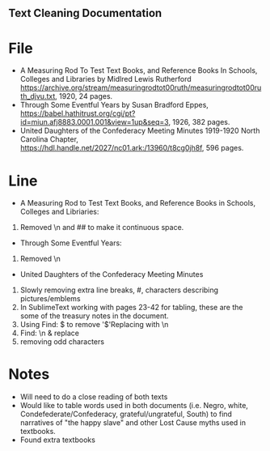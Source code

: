 ## Text Cleaning Documentation 

# File 
* A Measuring Rod To Test Text Books, and Reference Books In Schools, Colleges and Libraries by Midlred Lewis Rutherford https://archive.org/stream/measuringrodtot00ruth/measuringrodtot00ruth_djvu.txt, 1920, 24 pages.
* Through Some Eventful Years by Susan Bradford Eppes, https://babel.hathitrust.org/cgi/pt?id=miun.afj8883.0001.001&view=1up&seq=3, 1926, 382 pages. 
* United Daughters of the Confederacy Meeting Minutes 1919-1920 North Carolina Chapter, https://hdl.handle.net/2027/nc01.ark:/13960/t8cg0jh8f, 596 pages. 

# Line 
* A Measuring Rod to Test Text Books, and Reference Books in Schools, Colleges and Libriaries:
1. Removed \n and ## to make it continuous space.  
* Through Some Eventful Years: 
1. Removed \n 
* United Daughters of the Confederacy Meeting Minutes 
1. Slowly removing extra line breaks, #, characters describing pictures/emblems
2. In SublimeText working with pages 23-42 for tabling, these are the some of the treasury notes in the document. 
3. Using Find: \$ to remove '$'Replacing with \n 
4. Find: \n & replace
5. removing odd characters


# Notes 
- Will need to do a close reading of both texts 
- Would like to table words used in both documents (i.e. Negro, white, Condefederate/Confederacy, grateful/ungrateful, South) to find narratives of "the happy slave" and other Lost Cause myths used in textbooks. 
- Found extra textbooks 
